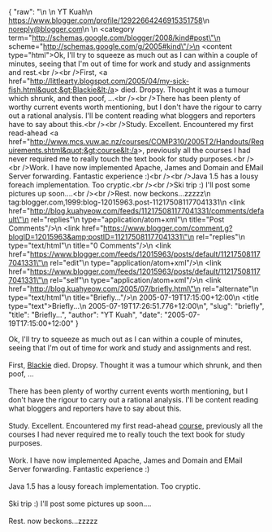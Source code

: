 {
  "raw": "<entry>\n  <author>\n    <name>YT Kuah</name>\n    <uri>https://www.blogger.com/profile/12922664246915351758</uri>\n    <email>noreply@blogger.com</email>\n  </author>\n  <category term=\"http://schemas.google.com/blogger/2008/kind#post\"\n    scheme=\"http://schemas.google.com/g/2005#kind\"/>\n  <content type=\"html\">Ok, I'll try to squeeze as much out as I can within a couple of minutes, seeing that I'm out of time for work and study and assignments and rest.&lt;br /&gt;&lt;br /&gt;First, &lt;a href=&quot;http://littlearty.blogspot.com/2005/04/my-sick-fish.html&quot;&gt;Blackie&lt;/a&gt; died. Dropsy. Thought it was a tumour which shrunk, and then poof, ...&lt;br /&gt;&lt;br /&gt;There has been plenty of worthy current events worth mentioning, but I don't have the rigour to carry out a rational analysis. I'll be content reading what bloggers and reporters have to say about this.&lt;br /&gt;&lt;br /&gt;Study. Excellent. Encountered my first read-ahead &lt;a href=&quot;http://www.mcs.vuw.ac.nz/courses/COMP310/2005T2/Handouts/Requirements.shtml&quot;&gt;course&lt;/a&gt;, previously all the courses I had never required me to really touch the text book for study purposes.&lt;br /&gt;&lt;br /&gt;Work. I have now implemented Apache, James and Domain and EMail Server forwarding. Fantastic experience :)&lt;br /&gt;&lt;br /&gt;Java 1.5 has a lousy foreach implementation. Too cryptic.&lt;br /&gt;&lt;br /&gt;Ski trip :) I'll post some pictures up soon....&lt;br /&gt;&lt;br /&gt;Rest. now beckons...zzzzz</content>\n  <id>tag:blogger.com,1999:blog-12015963.post-112175081177041331</id>\n  <link href=\"http://blog.kuahyeow.com/feeds/112175081177041331/comments/default\"\n    rel=\"replies\"\n    type=\"application/atom+xml\"\n    title=\"Post Comments\"/>\n  <link href=\"https://www.blogger.com/comment.g?blogID=12015963&amp;postID=112175081177041331\"\n    rel=\"replies\"\n    type=\"text/html\"\n    title=\"0 Comments\"/>\n  <link href=\"https://www.blogger.com/feeds/12015963/posts/default/112175081177041331\"\n    rel=\"edit\"\n    type=\"application/atom+xml\"/>\n  <link href=\"https://www.blogger.com/feeds/12015963/posts/default/112175081177041331\"\n    rel=\"self\"\n    type=\"application/atom+xml\"/>\n  <link href=\"http://blog.kuahyeow.com/2005/07/briefly.html\"\n    rel=\"alternate\"\n    type=\"text/html\"\n    title=\"Briefly...\"/>\n  <published>2005-07-19T17:15:00+12:00</published>\n  <title type=\"text\">Briefly...</title>\n  <updated>2005-07-19T17:26:51.776+12:00</updated>\n</entry>",
  "slug": "briefly",
  "title": "Briefly...",
  "author": "YT Kuah",
  "date": "2005-07-19T17:15:00+12:00"
}

Ok, I'll try to squeeze as much out as I can within a couple of minutes, seeing that I'm out of time for work and study and assignments and rest.<br /><br />First, <a href="http://littlearty.blogspot.com/2005/04/my-sick-fish.html">Blackie</a> died. Dropsy. Thought it was a tumour which shrunk, and then poof, ...<br /><br />There has been plenty of worthy current events worth mentioning, but I don't have the rigour to carry out a rational analysis. I'll be content reading what bloggers and reporters have to say about this.<br /><br />Study. Excellent. Encountered my first read-ahead <a href="http://www.mcs.vuw.ac.nz/courses/COMP310/2005T2/Handouts/Requirements.shtml">course</a>, previously all the courses I had never required me to really touch the text book for study purposes.<br /><br />Work. I have now implemented Apache, James and Domain and EMail Server forwarding. Fantastic experience :)<br /><br />Java 1.5 has a lousy foreach implementation. Too cryptic.<br /><br />Ski trip :) I'll post some pictures up soon....<br /><br />Rest. now beckons...zzzzz